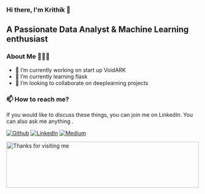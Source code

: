 ### Hi there, I'm Krithik 👋 

## A Passionate Data Analyst & Machine Learning enthusiast

     
### About Me 🤷🏻‍♂️
- 🔭 I’m currently working on start up VoidARK
- 🌱 I’m currently learning flask
- 👯 I’m looking to collaborate on deeplearning projects

### 📫 How to reach me?
If you would like to discuss these things, you can join me on LinkedIn. You can also ask me anything .

<p><a href="https://github.com/saikrithik" target="_blank"><img alt="Github" src="https://img.shields.io/badge/GitHub-%2312100E.svg?&style=for-the-badge&logo=Github&logoColor=white" /></a> <a href="https://www.linkedin.com/in/venkata-sai-krithik-6a344a199/" target="_blank"><img alt="LinkedIn" src="https://img.shields.io/badge/linkedin-%230077B5.svg?&style=for-the-badge&logo=linkedin&logoColor=white" /></a> <a href=https://medium.com/@pvsaikrithik" target="_blank"><img alt="Medium" src="https://img.shields.io/badge/medium-%2312100E.svg?&style=for-the-badge&logo=medium&logoColor=white" /></a>
</p>
<img height="120" alt="Thanks for visiting me" width="100%" src="https://raw.githubusercontent.com/BrunnerLivio/brunnerlivio/master/images/marquee.svg" />
